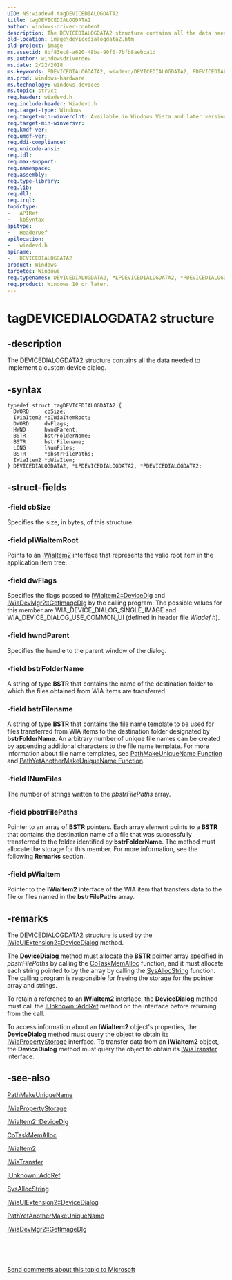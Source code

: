 ```yaml
---
UID: NS:wiadevd.tagDEVICEDIALOGDATA2
title: tagDEVICEDIALOGDATA2
author: windows-driver-content
description: The DEVICEDIALOGDATA2 structure contains all the data needed to implement a custom device dialog.
old-location: image\devicedialogdata2.htm
old-project: image
ms.assetid: 8bf83ec8-a620-48ba-90f0-7bfb8aebca1d
ms.author: windowsdriverdev
ms.date: 2/22/2018
ms.keywords: PDEVICEDIALOGDATA2, wiadevd/DEVICEDIALOGDATA2, PDEVICEDIALOGDATA2 structure pointer [Imaging Devices], UIExt_1afa7fd2-14a9-4997-81e7-0f00bbc55dd9.xml, LPDEVICEDIALOGDATA2, wiadevd/LPDEVICEDIALOGDATA2, DEVICEDIALOGDATA2, DEVICEDIALOGDATA2 structure [Imaging Devices], *PDEVICEDIALOGDATA2, image.devicedialogdata2, *LPDEVICEDIALOGDATA2, wiadevd/PDEVICEDIALOGDATA2, tagDEVICEDIALOGDATA2, LPDEVICEDIALOGDATA2 structure pointer [Imaging Devices]
ms.prod: windows-hardware
ms.technology: windows-devices
ms.topic: struct
req.header: wiadevd.h
req.include-header: Wiadevd.h
req.target-type: Windows
req.target-min-winverclnt: Available in Windows Vista and later versions of the Windows operating systems.
req.target-min-winversvr: 
req.kmdf-ver: 
req.umdf-ver: 
req.ddi-compliance: 
req.unicode-ansi: 
req.idl: 
req.max-support: 
req.namespace: 
req.assembly: 
req.type-library: 
req.lib: 
req.dll: 
req.irql: 
topictype:
-	APIRef
-	kbSyntax
apitype:
-	HeaderDef
apilocation:
-	wiadevd.h
apiname:
-	DEVICEDIALOGDATA2
product: Windows
targetos: Windows
req.typenames: DEVICEDIALOGDATA2, *LPDEVICEDIALOGDATA2, *PDEVICEDIALOGDATA2
req.product: Windows 10 or later.
---
```


# tagDEVICEDIALOGDATA2 structure


## -description


The DEVICEDIALOGDATA2 structure contains all the data needed to implement a custom device dialog.


## -syntax


````
typedef struct tagDEVICEDIALOGDATA2 {
  DWORD     cbSize;
  IWiaItem2 *pIWiaItemRoot;
  DWORD     dwFlags;
  HWND      hwndParent;
  BSTR      bstrFolderName;
  BSTR      bstrFilename;
  LONG      lNumFiles;
  BSTR      *pbstrFilePaths;
  IWiaItem2 *pWiaItem;
} DEVICEDIALOGDATA2, *LPDEVICEDIALOGDATA2, *PDEVICEDIALOGDATA2;
````


## -struct-fields




### -field cbSize

Specifies the size, in bytes, of this structure.


### -field pIWiaItemRoot

Points to an <a href="http://go.microsoft.com/fwlink/p/?linkid=121992">IWiaItem2</a> interface that represents the valid root item in the application item tree.


### -field dwFlags

Specifies the flags passed to <a href="http://go.microsoft.com/fwlink/p/?linkid=121993">IWiaItem2::DeviceDlg</a> and <a href="http://go.microsoft.com/fwlink/p/?linkid=121994">IWiaDevMgr2::GetImageDlg</a> by the calling program. The possible values for this member are WIA_DEVICE_DIALOG_SINGLE_IMAGE and WIA_DEVICE_DIALOG_USE_COMMON_UI (defined in header file <i>Wiadef.h</i>).


### -field hwndParent

Specifies the handle to the parent window of the dialog.


### -field bstrFolderName

A string of type <b>BSTR</b> that contains the name of the destination folder to which the files obtained from WIA items are transferred.


### -field bstrFilename

A string of type <b>BSTR</b> that contains the file name template to be used for files transferred from WIA items to the destination folder designated by <b>bstrFolderName</b>. An arbitrary number of unique file names can be created by appending additional characters to the file name template. For more information about file name templates, see <a href="http://go.microsoft.com/fwlink/p/?linkid=121995">PathMakeUniqueName Function</a> and <a href="http://go.microsoft.com/fwlink/p/?linkid=121996">PathYetAnotherMakeUniqueName Function</a>.


### -field lNumFiles

The number of strings written to the <i>pbstrFilePaths</i> array.


### -field pbstrFilePaths

Pointer to an array of <b>BSTR</b> pointers. Each array element points to a <b>BSTR</b> that contains the destination name of a file that was successfully transferred to the folder identified by <b>bstrFolderName</b>. The method must allocate the storage for this member. For more information, see the following <b>Remarks</b> section.


### -field pWiaItem

Pointer to the <b>IWiaItem2</b> interface of the WIA item that transfers data to the file or files named in the <b>bstrFilePaths</b> array.


## -remarks



The DEVICEDIALOGDATA2 structure is used by the <a href="https://msdn.microsoft.com/library/windows/hardware/ff545053">IWiaUIExtension2::DeviceDialog</a> method.

The <b>DeviceDialog</b> method must allocate the <b>BSTR</b> pointer array specified in <i>pbstrFilePaths</i> by calling the <a href="http://go.microsoft.com/fwlink/p/?linkid=121997">CoTaskMemAlloc</a> function, and it must allocate each string pointed to by the array by calling the <a href="http://go.microsoft.com/fwlink/p/?linkid=121998">SysAllocString</a> function. The calling program is responsible for freeing the storage for the pointer array and strings.

To retain a reference to an <b>IWiaItem2</b> interface, the <b>DeviceDialog</b> method must call the <a href="http://go.microsoft.com/fwlink/p/?linkid=98432">IUnknown::AddRef</a> method on the interface before returning from the call.

To access information about an <b>IWiaItem2</b> object's properties, the <b>DeviceDialog</b> method must query the object to obtain its <a href="http://go.microsoft.com/fwlink/p/?linkid=122007">IWiaPropertyStorage</a> interface. To transfer data from an <b>IWiaItem2</b> object, the <b>DeviceDialog</b> method must query the object to obtain its <a href="http://go.microsoft.com/fwlink/p/?linkid=122008">IWiaTransfer</a> interface.




## -see-also

<a href="http://go.microsoft.com/fwlink/p/?linkid=121995">PathMakeUniqueName</a>



<a href="http://go.microsoft.com/fwlink/p/?linkid=122007">IWiaPropertyStorage</a>



<a href="http://go.microsoft.com/fwlink/p/?linkid=121993">IWiaItem2::DeviceDlg</a>



<a href="http://go.microsoft.com/fwlink/p/?linkid=121997">CoTaskMemAlloc</a>



<a href="http://go.microsoft.com/fwlink/p/?linkid=121992">IWiaItem2</a>



<a href="http://go.microsoft.com/fwlink/p/?linkid=122008">IWiaTransfer</a>



<a href="http://go.microsoft.com/fwlink/p/?linkid=98432">IUnknown::AddRef</a>



<a href="http://go.microsoft.com/fwlink/p/?linkid=121998">SysAllocString</a>



<a href="https://msdn.microsoft.com/library/windows/hardware/ff545053">IWiaUIExtension2::DeviceDialog</a>



<a href="http://go.microsoft.com/fwlink/p/?linkid=121996">PathYetAnotherMakeUniqueName</a>



<a href="http://go.microsoft.com/fwlink/p/?linkid=121994">IWiaDevMgr2::GetImageDlg</a>



 

 

<a href="mailto:wsddocfb@microsoft.com?subject=Documentation%20feedback [image\image]:%20DEVICEDIALOGDATA2 structure%20 RELEASE:%20(2/22/2018)&amp;body=%0A%0APRIVACY STATEMENT%0A%0AWe use your feedback to improve the documentation. We don't use your email address for any other purpose, and we'll remove your email address from our system after the issue that you're reporting is fixed. While we're working to fix this issue, we might send you an email message to ask for more info. Later, we might also send you an email message to let you know that we've addressed your feedback.%0A%0AFor more info about Microsoft's privacy policy, see http://privacy.microsoft.com/en-us/default.aspx." title="Send comments about this topic to Microsoft">Send comments about this topic to Microsoft</a>

